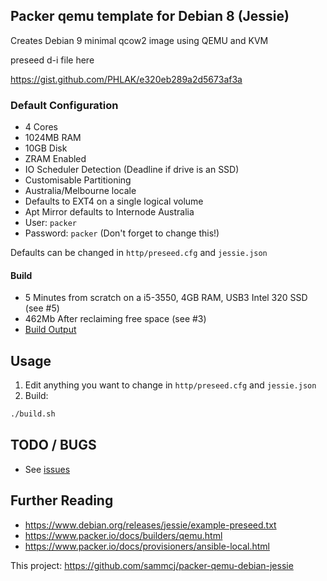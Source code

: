 ## Packer qemu template for Debian 8 (Jessie)
Creates Debian 9 minimal qcow2 image using QEMU and KVM

preseed d-i file here

https://gist.github.com/PHLAK/e320eb289a2d5673af3a

### Default Configuration
* 4 Cores
* 1024MB RAM
* 10GB Disk
* ZRAM Enabled
* IO Scheduler Detection (Deadline if drive is an SSD)
* Customisable Partitioning
* Australia/Melbourne locale
* Defaults to EXT4 on a single logical volume
* Apt Mirror defaults to Internode Australia
* User: `packer`
* Password: `packer` (Don't forget to change this!)

Defaults can be changed in `http/preseed.cfg` and `jessie.json`

#### Build
* 5 Minutes from scratch on a i5-3550, 4GB RAM, USB3 Intel 320 SSD (see #5)
* 462Mb After reclaiming free space (see #3)
* [Build Output](build_output.log)

## Usage
1. Edit anything you want to change in `http/preseed.cfg` and `jessie.json`
2. Build:
```bash
./build.sh
```

## TODO / BUGS
* See [issues](https://github.com/sammcj/packer-qemu-debian-jessie/issues)

## Further Reading

* https://www.debian.org/releases/jessie/example-preseed.txt
* https://www.packer.io/docs/builders/qemu.html
* https://www.packer.io/docs/provisioners/ansible-local.html

This project: https://github.com/sammcj/packer-qemu-debian-jessie
